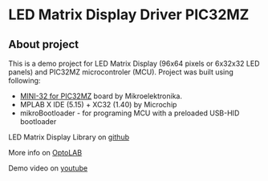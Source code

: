 # LED Matrix Display Driver PIC32MZ

## About project

This is a demo project for LED Matrix Display (96x64 pixels or 6x32x32 LED panels) and PIC32MZ microcontroler (MCU). Project was built using following: 

- [MINI-32 for PIC32MZ](https://www.mikroe.com/mini-32-for-pic32mz) board by Mikroelektronika.
- MPLAB X IDE (5.15) + XC32 (1.40)  by Microchip
- mikroBootloader - for programing MCU with a preloaded USB-HID bootloader

LED Matrix Display Library on [github](https://github.com/OptoLAB/LED-Matrix-Display-Driver)

More info on [OptoLAB](http://www.optolab.ftn.uns.ac.rs/index.php/education/project-base/242-led-matrix-display-library-examples)

Demo video on [youtube](https://www.youtube.com/watch?v=5Obz87ZCj9I)

